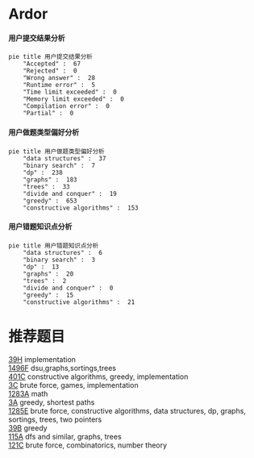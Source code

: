 # Ardor

<!-- tabs:start -->



#### **用户提交结果分析**

```mermaid
pie title 用户提交结果分析
    "Accepted" :  67
    "Rejected" :  0
    "Wrong answer" :  28
    "Runtime error" :  5
    "Time limit exceeded" :  0
    "Memory limit exceeded" :  0
    "Compilation error" :  0
    "Partial" :  0
```

#### **用户做题类型偏好分析**

```mermaid
pie title 用户做题类型偏好分析
    "data structures" :  37
    "binary search" :  7
    "dp" :  238
    "graphs" :  183
    "trees" :  33
    "divide and conquer" :  19
    "greedy" :  653
    "constructive algorithms" :  153
```
#### **用户错题知识点分析**

```mermaid
pie title 用户错题知识点分析
    "data structures" :  6
    "binary search" :  3
    "dp" :  13
    "graphs" :  20
    "trees" :  2
    "divide and conquer" :  0
    "greedy" :  15
    "constructive algorithms" :  21
```



<!-- tabs:end -->
# 推荐题目
[39H](https://codeforces.com/contest/39/problem/H)		implementation		  
[1496F](https://codeforces.com/contest/1496/problem/F)		dsu,graphs,sortings,trees		  
[401C](https://codeforces.com/contest/401/problem/C)		constructive algorithms,
                        greedy,
                        implementation		  
[3C](https://codeforces.com/contest/3/problem/C)		brute force,
                        games,
                        implementation		  
[1283A](https://codeforces.com/contest/1283/problem/A)		math		  
[3A](https://codeforces.com/contest/3/problem/A)		greedy,
                        shortest paths		  
[1285E](https://codeforces.com/contest/1285/problem/E)		brute force,
                        constructive algorithms,
                        data structures,
                        dp,
                        graphs,
                        sortings,
                        trees,
                        two pointers		  
[39B](https://codeforces.com/contest/39/problem/B)		greedy		  
[115A](https://codeforces.com/contest/115/problem/A)		dfs and similar,
                        graphs,
                        trees		  
[121C](https://codeforces.com/contest/121/problem/C)		brute force,
                        combinatorics,
                        number theory		  
